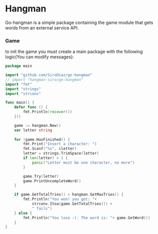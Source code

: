 Hangman
=======

Go-hangman is a simple package containing the game module that gets words from an external service API.

### Game

to init the game you must create a main package with the following
logic(You can modify messages):

~~~ go
package main

import "github.com/SiroDiaz/go-hangman"
// import "hangman-siro/go-hangman"
import "fmt"
import "strings"
import "strconv"

func main() {
	defer func () {
		fmt.Println(recover())
	}()

	game := hangman.New()
	var letter string
	
	for !game.HasFinished() {
		fmt.Print("Insert a character: ")
		fmt.Scanf("%s", &letter)
		letter = strings.TrimSpace(letter)
		if len(letter) > 1 {
			panic("Letter must be one character, no more")
		}

		game.Try(letter)
		game.PrintUncompleteWord()
	}

	if game.GetTotalTries() < hangman.GetMaxTries() {
		fmt.Println("You won! you got: "+
			strconv.Itoa(game.GetTotalTries()) +
			" fails")
	} else {
		fmt.Println("You lose :(. The word is: "+ game.GetWord())
	}
}
~~~


